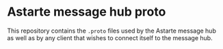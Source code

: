 <!--
Copyright 2023 SECO Mind Srl

SPDX-License-Identifier: Apache-2.0
-->

# Astarte message hub proto

This repository contains the `.proto` files used by the Astarte message hub as well as by any
client that wishes to connect itself to the message hub.
